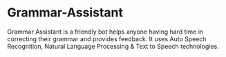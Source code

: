 # Grammar-Assistant
Grammar Assistant is a friendly bot helps anyone having hard time in correcting their grammar and provides feedback. It uses Auto Speech Recognition, Natural Language Processing &amp; Text to Speech technologies.
